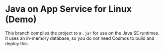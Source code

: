 # Java on App Service for Linux (Demo)

This branch compiles the project to a `.jar` for use on the Java SE runtimes. It uses an in-memory database, so you do not need Cosmos to build and deploy this.